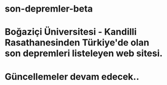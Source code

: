 # son-depremler-beta

# Boğaziçi Üniversitesi - Kandilli Rasathanesinden Türkiye'de olan son depremleri listeleyen web sitesi.
# Güncellemeler devam edecek..
